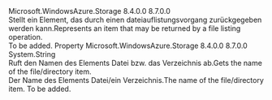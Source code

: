 <Type Name="IListFileEntry" FullName="Microsoft.WindowsAzure.Storage.File.Protocol.IListFileEntry">
  <TypeSignature Language="C#" Value="public interface IListFileEntry" />
  <TypeSignature Language="ILAsm" Value=".class public interface auto ansi abstract IListFileEntry" />
  <TypeSignature Language="DocId" Value="T:Microsoft.WindowsAzure.Storage.File.Protocol.IListFileEntry" />
  <TypeSignature Language="VB.NET" Value="Public Interface IListFileEntry" />
  <TypeSignature Language="F#" Value="type IListFileEntry = interface" />
  <AssemblyInfo>
    <AssemblyName>Microsoft.WindowsAzure.Storage</AssemblyName>
    <AssemblyVersion>8.4.0.0</AssemblyVersion>
    <AssemblyVersion>8.7.0.0</AssemblyVersion>
  </AssemblyInfo>
  <Interfaces />
  <Docs>
    <summary>
            <span data-ttu-id="dd1d4-101">Stellt ein Element, das durch einen dateiauflistungsvorgang zurückgegeben werden kann.</span><span class="sxs-lookup"><span data-stu-id="dd1d4-101">Represents an item that may be returned by a file listing operation.</span></span>
            </summary>
    <remarks>To be added.</remarks>
  </Docs>
  <Members>
    <Member MemberName="Name">
      <MemberSignature Language="C#" Value="public string Name { get; }" />
      <MemberSignature Language="ILAsm" Value=".property instance string Name" />
      <MemberSignature Language="DocId" Value="P:Microsoft.WindowsAzure.Storage.File.Protocol.IListFileEntry.Name" />
      <MemberSignature Language="VB.NET" Value="Public ReadOnly Property Name As String" />
      <MemberSignature Language="F#" Value="member this.Name : string" Usage="Microsoft.WindowsAzure.Storage.File.Protocol.IListFileEntry.Name" />
      <MemberType>Property</MemberType>
      <AssemblyInfo>
        <AssemblyName>Microsoft.WindowsAzure.Storage</AssemblyName>
        <AssemblyVersion>8.4.0.0</AssemblyVersion>
        <AssemblyVersion>8.7.0.0</AssemblyVersion>
      </AssemblyInfo>
      <ReturnValue>
        <ReturnType>System.String</ReturnType>
      </ReturnValue>
      <Docs>
        <summary>
            <span data-ttu-id="dd1d4-102">Ruft den Namen des Elements Datei bzw. das Verzeichnis ab.</span><span class="sxs-lookup"><span data-stu-id="dd1d4-102">Gets the name of the file/directory item.</span></span>
            </summary>
        <value><span data-ttu-id="dd1d4-103">Der Name des Elements Datei/ein Verzeichnis.</span><span class="sxs-lookup"><span data-stu-id="dd1d4-103">The name of the file/directory item.</span></span></value>
        <remarks>To be added.</remarks>
      </Docs>
    </Member>
  </Members>
</Type>
